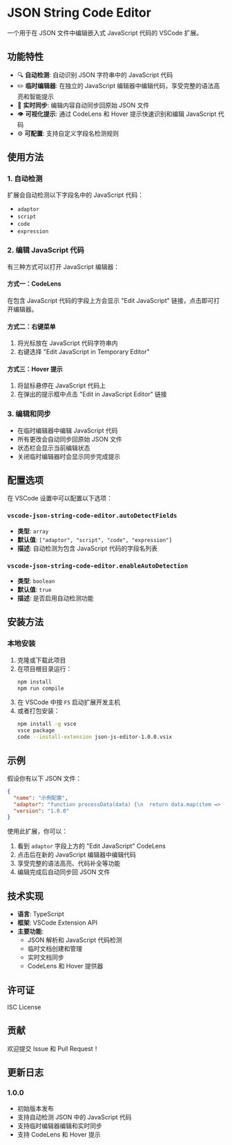 # JSON String Code Editor

一个用于在 JSON 文件中编辑嵌入式 JavaScript 代码的 VSCode 扩展。

## 功能特性

- 🔍 **自动检测**: 自动识别 JSON 字符串中的 JavaScript 代码
- ✏️ **临时编辑器**: 在独立的 JavaScript 编辑器中编辑代码，享受完整的语法高亮和智能提示
- 🔄 **实时同步**: 编辑内容自动同步回原始 JSON 文件
- 👁️ **可视化提示**: 通过 CodeLens 和 Hover 提示快速识别和编辑 JavaScript 代码
- ⚙️ **可配置**: 支持自定义字段名检测规则

## 使用方法

### 1. 自动检测

扩展会自动检测以下字段名中的 JavaScript 代码：

- `adaptor`
- `script`
- `code`
- `expression`

### 2. 编辑 JavaScript 代码

有三种方式可以打开 JavaScript 编辑器：

#### 方式一：CodeLens

在包含 JavaScript 代码的字段上方会显示 "Edit JavaScript" 链接，点击即可打开编辑器。

#### 方式二：右键菜单

1. 将光标放在 JavaScript 代码字符串内
2. 右键选择 "Edit JavaScript in Temporary Editor"

#### 方式三：Hover 提示

1. 将鼠标悬停在 JavaScript 代码上
2. 在弹出的提示框中点击 "Edit in JavaScript Editor" 链接

### 3. 编辑和同步

- 在临时编辑器中编辑 JavaScript 代码
- 所有更改会自动同步回原始 JSON 文件
- 状态栏会显示当前编辑状态
- 关闭临时编辑器时会显示同步完成提示

## 配置选项

在 VSCode 设置中可以配置以下选项：

### `vscode-json-string-code-editor.autoDetectFields`

- **类型**: `array`
- **默认值**: `["adaptor", "script", "code", "expression"]`
- **描述**: 自动检测为包含 JavaScript 代码的字段名列表

### `vscode-json-string-code-editor.enableAutoDetection`

- **类型**: `boolean`
- **默认值**: `true`
- **描述**: 是否启用自动检测功能

## 安装方法

### 本地安装

1. 克隆或下载此项目
2. 在项目根目录运行：
   ```bash
   npm install
   npm run compile
   ```
3. 在 VSCode 中按 `F5` 启动扩展开发主机
4. 或者打包安装：
   ```bash
   npm install -g vsce
   vsce package
   code --install-extension json-js-editor-1.0.0.vsix
   ```

## 示例

假设你有以下 JSON 文件：

```json
{
  "name": "示例配置",
  "adaptor": "function processData(data) {\n  return data.map(item => ({\n    id: item.id,\n    name: item.name.toUpperCase()\n  }));\n}",
  "version": "1.0.0"
}
```

使用此扩展，你可以：

1. 看到 `adaptor` 字段上方的 "Edit JavaScript" CodeLens
2. 点击后在新的 JavaScript 编辑器中编辑代码
3. 享受完整的语法高亮、代码补全等功能
4. 编辑完成后自动同步回 JSON 文件

## 技术实现

- **语言**: TypeScript
- **框架**: VSCode Extension API
- **主要功能**:
  - JSON 解析和 JavaScript 代码检测
  - 临时文档创建和管理
  - 实时文档同步
  - CodeLens 和 Hover 提供器

## 许可证

ISC License

## 贡献

欢迎提交 Issue 和 Pull Request！

## 更新日志

### 1.0.0

- 初始版本发布
- 支持自动检测 JSON 中的 JavaScript 代码
- 支持临时编辑器编辑和实时同步
- 支持 CodeLens 和 Hover 提示
